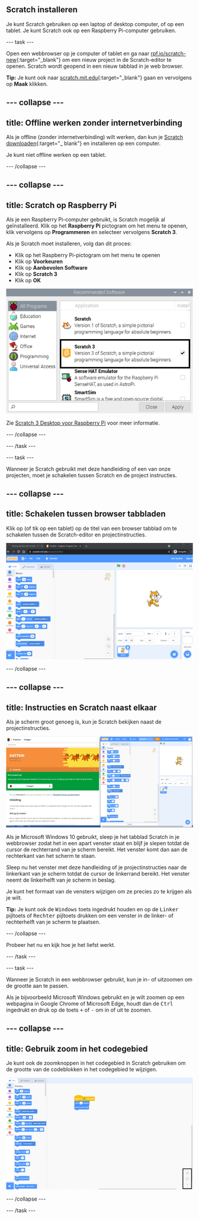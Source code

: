 ## Scratch installeren
Je kunt Scratch gebruiken op een laptop of desktop computer, of op een tablet. Je kunt Scratch ook op een Raspberry Pi-computer gebruiken.

--- task ---

Open een webbrowser op je computer of tablet en ga naar [rpf.io/scratch-new](https://rpf.io/scratch-new){:target="_blank"} om een nieuw project in de Scratch-editor te openen. Scratch wordt geopend in een nieuw tabblad in je web browser.

**Tip:** Je kunt ook naar [scratch.mit.edu](https://scratch.mit.edu/){:target="_blank"} gaan en vervolgens op **Maak** klikken.

--- collapse ---
---
title: Offline werken zonder internetverbinding
---

Als je offline (zonder internetverbinding) wilt werken, dan kun je [Scratch downloaden](https://scratch.mit.edu/download){:target="_ blank"} en installeren op een computer.

Je kunt niet offline werken op een tablet.

--- /collapse ---

--- collapse ---
---
title: Scratch op Raspberry Pi
---

Als je een Raspberry Pi-computer gebruikt, is Scratch mogelijk al geïnstalleerd. Klik op het **Raspberry Pi** pictogram om het menu te openen, klik vervolgens op **Programmeren** en selecteer vervolgens **Scratch 3**.

Als je Scratch moet installeren, volg dan dit proces:
+ Klik op het Raspberry Pi-pictogram om het menu te openen
+ Klik op **Voorkeuren**
+ Klik op **Aanbevolen Software**
+ Klik op **Scratch 3**
+ Klik op **OK**

![Dialoogvenster aanbevolen software met Scratch 3 geselecteerd.](images/recommended-software-scratch-3.png)

Zie [Scratch 3 Desktop voor Raspberry Pi](https://www.raspberrypi.org/blog/scratch-3-desktop-for-raspbian-on-raspberry-pi/) voor meer informatie.

--- /collapse ---

--- /task ---

--- task ---

Wanneer je Scratch gebruikt met deze handleiding of een van onze projecten, moet je schakelen tussen Scratch en de project instructies.

--- collapse ---
---
title: Schakelen tussen browser tabbladen
---

Klik op (of tik op een tablet) op de titel van een browser tabblad om te schakelen tussen de Scratch-editor en projectinstructies.

![Een browser met twee tabbladen.](images/two-tabs.png)

--- /collapse ---

--- collapse ---
---
title: Instructies en Scratch naast elkaar
---

Als je scherm groot genoeg is, kun je Scratch bekijken naast de projectinstructies.

![Instructies en Scratch naast elkaar.](images/side-by-side.png)

Als je Microsoft Windows 10 gebruikt, sleep je het tabblad Scratch in je webbrowser zodat het in een apart venster staat en blijf je slepen totdat de cursor de rechterrand van je scherm bereikt. Het venster komt dan aan de rechterkant van het scherm te staan.

Sleep nu het venster met deze handleiding of je projectinstructies naar de linkerkant van je scherm totdat de cursor de linkerrand bereikt. Het venster neemt de linkerhelft van je scherm in beslag.

Je kunt het formaat van de vensters wijzigen om ze precies zo te krijgen als je wilt.

**Tip:** Je kunt ook de <kbd>Windows</kbd> toets ingedrukt houden en op de <kbd>Linker</kbd> pijltoets of <kbd>Rechter</kbd> pijltoets drukken om een venster in de linker- of rechterhelft van je scherm te plaatsen.

--- /collapse ---

Probeer het nu en kijk hoe je het liefst werkt.

--- /task ---

--- task ---

Wanneer je Scratch in een webbrowser gebruikt, kun je in- of uitzoomen om de grootte aan te passen.

Als je bijvoorbeeld Microsoft Windows gebruikt en je wilt zoomen op een webpagina in Google Chrome of Microsoft Edge, houdt dan de <kbd>Ctrl</kbd> ingedrukt en druk op de toets <kbd>+</kbd> of <kbd>-</kbd> om in of uit te zoomen.

--- collapse ---
---
title: Gebruik zoom in het codegebied
---

Je kunt ook de zoomknoppen in het codegebied in Scratch gebruiken om de grootte van de codeblokken in het codegebied te wijzigen.

![De zoomknoppen in het codegebied.](images/zoom-code-area.png)

--- /collapse ---

--- /task ---

